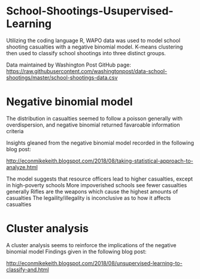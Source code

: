 # School-Shootings-Usupervised-Learning
Utilizing the coding language R, WAPO data was used to model school shooting casualties with a negative binomial model. K-means clustering then used to classify school shootings into three distinct groups.

Data maintained by Washington Post GitHub page: https://raw.githubusercontent.com/washingtonpost/data-school-shootings/master/school-shootings-data.csv

# Negative binomial model
The distribution in casualties seemed to follow a poisson generally with overdispersion, and negative binomial returned favaroable information criteria

Insights gleaned from the negative binomial model recorded in the following blog post:

http://econmikekeith.blogspot.com/2018/08/taking-statistical-approach-to-analyze.html

The model suggests that resource officers lead to higher casualties, except in high-poverty schools
More impoverished schools see fewer casualties generally
Rifles are the weapons which cause the highest amounts of casualties
The legaility/illegality is inconclusive as to how it affects casualties

# Cluster analysis
A cluster analysis seems to reinforce the implications of the negative binomial model
Findings given in the following blog post:

http://econmikekeith.blogspot.com/2018/08/unsupervised-learning-to-classify-and.html
